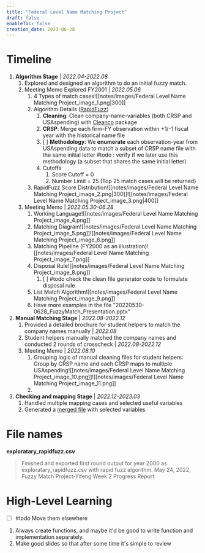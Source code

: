 ```yaml
---
title: "Federal Level Name Matching Project"
draft: false
enableToc: false
creation_date: 2023-06-28
---
```

# Timeline
1. **Algorithm Stage** | *2022.04-2022.08*
	1. Explored and designed an algorithm to do an initial fuzzy match.
	2. Meeting Memo Explored FY2001 | *2022.05.06*
		1. 4 Types of match cases![[notes/images/Federal Level Name Matching Project_image_1.png|300]]
		2. Algorithm Details ([RapidFuzz](https://pypi.org/project/rapidfuzz/))
			1. **Cleaning**: Clean company-name-variables (both CRSP and USAspending) with [Cleanco](https://pypi.org/project/cleanco/) package
			2. **CRSP**: Merge each firm-FY observation within +1/-1 fiscal year with the historical name file
			3. [ ] **Methodology**: We **enumerate** each observation-year from USAspending data to match a subset of CRSP name file with the same initial letter #todo : verify if we later use this methodology (a subset that shares the same initial letter)
			4. Cutoffs
				1. Score Cutoff = 0
				2. Number Limit = 25 (Top 25 match cases will be returned)
		3. RapidFuzz Score Distribution![[notes/images/Federal Level Name Matching Project_image_2.png|300]]![[notes/images/Federal Level Name Matching Project_image_3.png|400]]
	3. Meeting Memo | *2022.05.30-06.28*
		1. Working Language![[notes/images/Federal Level Name Matching Project_image_4.png]]
		2. Matching Diagram![[notes/images/Federal Level Name Matching Project_image_5.png]]![[notes/images/Federal Level Name Matching Project_image_6.png]]
		3. Matching Pipeline (FY2000 as an illustration)![[notes/images/Federal Level Name Matching Project_image_7.png]]
		4. Disposal Rule![[notes/images/Federal Level Name Matching Project_image_8.png]]
			1. [ ] #todo check the clean file generator code to formulate disposal rule
		5. List Match Algorithm![[notes/images/Federal Level Name Matching Project_image_9.png]]
		6. Have more examples in the file "20220530-0628_FuzzyMatch_Presentation.pptx"
2. **Manual Matching Stage** | *2022.08-2022.12*
	1. Provided a detailed brochure for student helpers to match the company names manually | *2022.08* 
	1. Student helpers manually matched the company names and conducted 2 rounds of crosscheck | *2022.08-2022.12*
	2. Meeting Memo | *2022.08.10*
		1. Grouping logic of manual cleaning files for student helpers: Group by CRSP name and each CRSP maps to multiple USAspending![[notes/images/Federal Level Name Matching Project_image_10.png]]![[notes/images/Federal Level Name Matching Project_image_11.png]]
		2. 
3. **Checking and mapping Stage** | *2022.12-2023.03*
	1. Handled multiple mapping cases and selected useful variables
	2. Generated a [merged file](https://drive.google.com/drive/folders/0B6mr-vLPsBgwfm9JeXNDZ3k2dWJhMjhEcExGNGRkWHhGMThtSWFZMy1wU0cybzdtclJrV2c?resourcekey=0-UHb7-q10NrZihG-6L_v5PQ&usp=drive_link) with selected variables

# File names
**exploratary_rapidfuzz.csv**
> Finished and exported first round output for year 2000 as exploratary_rapidfuzz.csv with rapid fuzz algorithm.
> May 24, 2022, Fuzzy Match Project-Yifeng Week 2 Progress Report



# High-Level Learning 
- [ ] #todo Move them elsewhere
1. Always create functions, and maybe it'd be good to write function and implementation separately.
2. Make good slides so that after some time it's simple to review

